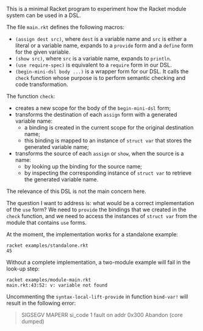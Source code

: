 
This is a minimal Racket program to experiment how the Racket module system
can be used in a DSL.

The file `main.rkt` defines the following macros:

* `(assign dest src)`, where `dest` is a variable name and `src` is either a literal or a variable name, expands to a `provide` form and a `define` form for the given variable.
* `(show src)`, where `src` is a variable name, expands to `println`.
* `(use require-spec)` is equivalent to a `require` form in our DSL.
* `(begin-mini-dsl body ...)` is a wrapper form for our DSL. It calls the `check` function whose purpose is to perform semantic checking and code transformation.

The function `check`:

* creates a new scope for the body of the `begin-mini-dsl` form;
* transforms the destination of each `assign` form with a generated variable name:
    * a binding is created in the current scope for the original destination name;
    * this binding is mapped to an instance of `struct var` that stores the generated variable name;
* transforms the source of each `assign` or `show`, when the source is a name:
    * by looking up the binding for the source name;
    * by inspecting the corresponding instance of `struct var` to retrieve the generated variable name.

The relevance of this DSL is not the main concern here.

The question I want to address is: what would be a correct implementation of the `use` form?
We need to `provide` the bindings that we created in the `check` function,
and we need to access the instances of `struct var` from the module that
contains `use` forms.

At the moment, the implementation works for a standalone example:

```
racket examples/standalone.rkt
45
```

Without a complete implementation, a two-module example will fail in the
look-up step:

```
racket examples/module-main.rkt
main.rkt:43:52: v: variable not found
```

Uncommenting the `syntax-local-lift-provide` in function `bind-var!`
will result in the following error:

> SIGSEGV MAPERR si_code 1 fault on addr 0x300
> Abandon (core dumped)
